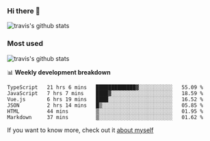 ### Hi there 👋

<!--
**HondryTravis/HondryTravis** is a ✨ _special_ ✨ repository because its `README.md` (this file) appears on your GitHub profile.

Here are some ideas to get you started:

- 🔭 I’m currently working on ...
- 🌱 I’m currently learning ...
- 👯 I’m looking to collaborate on ...
- 🤔 I’m looking for help with ...
- 💬 Ask me about ...
- 📫 How to reach me: ...
- 😄 Pronouns: ...
- ⚡ Fun fact: ...
-->

![travis's github stats](https://github-readme-stats.vercel.app/api?username=HondryTravis&hide=stars)
### Most used
![travis's github stats](https://github-readme-stats.anuraghazra1.vercel.app/api/top-langs/?username=HondryTravis&layout=compact&hide_title=true)

📊 **Weekly development breakdown**

<!--START_SECTION:waka-->

```text
TypeScript   21 hrs 6 mins   █████████████▓░░░░░░░░░░░   55.09 %
JavaScript   7 hrs 7 mins    ████▓░░░░░░░░░░░░░░░░░░░░   18.59 %
Vue.js       6 hrs 19 mins   ████░░░░░░░░░░░░░░░░░░░░░   16.52 %
JSON         2 hrs 14 mins   █▒░░░░░░░░░░░░░░░░░░░░░░░   05.85 %
HTML         44 mins         ▒░░░░░░░░░░░░░░░░░░░░░░░░   01.95 %
Markdown     37 mins         ▒░░░░░░░░░░░░░░░░░░░░░░░░   01.62 %
```

<!--END_SECTION:waka-->

If you want to know more, check out it [about myself](https://hondrytravis.github.io/)
